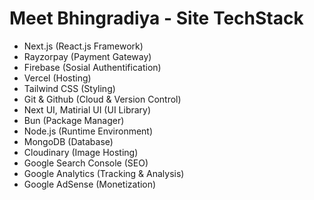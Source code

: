 # Meet Bhingradiya - Site TechStack

+ Next.js (React.js Framework)
+ Rayzorpay (Payment Gateway)
+ Firebase (Sosial Authentification)
+ Vercel (Hosting)
+ Tailwind CSS (Styling)
+ Git & Github (Cloud & Version Control)
+ Next UI, Matirial UI (UI Library)
+ Bun (Package Manager)
+ Node.js (Runtime Environment)
+ MongoDB (Database)
+ Cloudinary (Image Hosting)
+ Google Search Console (SEO)
+ Google Analytics (Tracking & Analysis)
+ Google AdSense (Monetization)